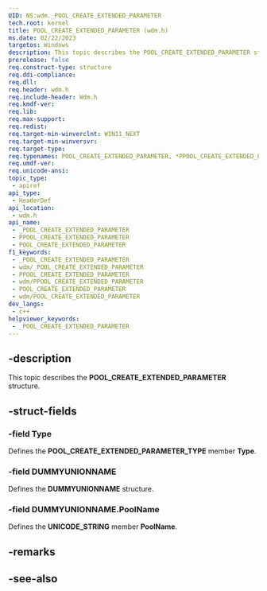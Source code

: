 ```yaml
---
UID: NS:wdm._POOL_CREATE_EXTENDED_PARAMETER
tech.root: kernel
title: POOL_CREATE_EXTENDED_PARAMETER (wdm.h)
ms.date: 02/22/2023
targetos: Windows
description: This topic describes the POOL_CREATE_EXTENDED_PARAMETER structure.
prerelease: false
req.construct-type: structure
req.ddi-compliance: 
req.dll: 
req.header: wdm.h
req.include-header: Wdm.h
req.kmdf-ver: 
req.lib: 
req.max-support: 
req.redist: 
req.target-min-winverclnt: WIN11_NEXT
req.target-min-winversvr: 
req.target-type: 
req.typenames: POOL_CREATE_EXTENDED_PARAMETER, *PPOOL_CREATE_EXTENDED_PARAMETER
req.umdf-ver: 
req.unicode-ansi: 
topic_type:
 - apiref
api_type:
 - HeaderDef
api_location:
 - wdm.h
api_name:
 - _POOL_CREATE_EXTENDED_PARAMETER
 - PPOOL_CREATE_EXTENDED_PARAMETER
 - POOL_CREATE_EXTENDED_PARAMETER
f1_keywords:
 - _POOL_CREATE_EXTENDED_PARAMETER
 - wdm/_POOL_CREATE_EXTENDED_PARAMETER
 - PPOOL_CREATE_EXTENDED_PARAMETER
 - wdm/PPOOL_CREATE_EXTENDED_PARAMETER
 - POOL_CREATE_EXTENDED_PARAMETER
 - wdm/POOL_CREATE_EXTENDED_PARAMETER
dev_langs:
 - c++
helpviewer_keywords:
 - _POOL_CREATE_EXTENDED_PARAMETER
---
```


## -description

This topic describes the **POOL_CREATE_EXTENDED_PARAMETER** structure.

## -struct-fields

### -field Type

Defines the **POOL_CREATE_EXTENDED_PARAMETER_TYPE** member **Type**.

### -field DUMMYUNIONNAME

Defines the **DUMMYUNIONNAME** structure.

### -field DUMMYUNIONNAME.PoolName

Defines the **UNICODE_STRING** member **PoolName**.

## -remarks

## -see-also
